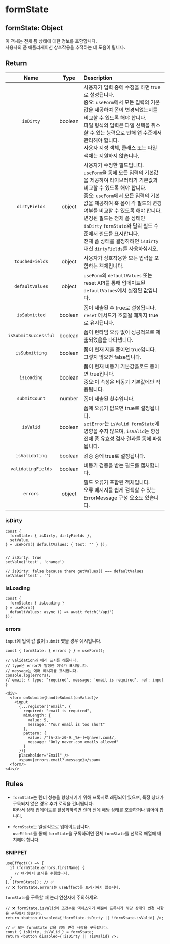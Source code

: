 # formState

## formState: Object

이 객체는 전체 폼 상태에 대한 정보를 포함합니다.\
사용자의 폼 애플리케이션 상호작용을 추적하는 데 도움이 됩니다.

## Return

| Name   | Type    | Description |
| :-:    | :-:     | :-          |
`isDirty` | boolean | 사용자가 입력 중에 수정을 하면 true로 설정됩니다.<br/>중요: `useForm`에서 모든 입력의 기본값을 제공하여 폼이 변경되었는지를 비교할 수 있도록 해야 합니다.<br/>파일 형식의 입력은 파일 선택을 취소할 수 있는 능력으로 인해 앱 수준에서 관리해야 합니다.<br/>사용자 지정 객체, 클래스 또는 파일 객체는 지원하지 않습니다.
`dirtyFields` | object | 사용자가 수정한 필드입니다.<br/>`useForm`을 통해 모든 입력의 기본값을 제공하여 라이브러리가 기본값과 비교할 수 있도록 해야 합니다.<br/>중요: `useForm`에서 모든 입력의 기본값을 제공하여 훅 폼이 각 필드의 변경 여부를 비교할 수 있도록 해야 합니다.<br/>변경된 필드는 전체 폼 상태인 `isDirty` `formState`와 달리 필드 수준에서 필드를 표시합니다.<br/>전체 폼 상태를 결정하려면 `isDirty` 대신 `dirtyFields`를 사용하십시오.
`touchedFields` | object | 사용자가 상호작용한 모든 입력을 포함하는 객체입니다.
`defaultValues` | object | `useForm`의 `defaultValues` 또는 reset API를 통해 업데이트된 `defaultValues`에서 설정된 값입니다.
`isSubmitted` | boolean | 폼이 제출된 후 true로 설정됩니다. `reset` 메서드가 호출될 때까지 true로 유지됩니다.
`isSubmitSuccessful` | boolean | 폼이 런타임 오류 없이 성공적으로 제출되었음을 나타냅니다.
`isSubmitting` | boolean | 폼이 현재 제출 중이면 true입니다.<br/>그렇지 않으면 false입니다.
`isLoading` | boolean | 폼이 현재 비동기 기본값을로드 중이면 true입니다.<br/>중요:이 속성은 비동기 기본값에만 적용됩니다.
`submitCount` | number | 폼이 제출된 횟수입니다.
`isValid` | boolean | 폼에 오류가 없으면 true로 설정됩니다.<br/>`setError`는 `isValid formState`에 영향을 주지 않으며, `isValid`는 항상 전체 폼 유효성 검사 결과를 통해 파생됩니다.
`isValidating` | boolean | 검증 중에 true로 설정됩니다.
`validatingFields` | boolean | 비동기 검증을 받는 필드를 캡처합니다.
`errors` | object | 필드 오류가 포함된 객체입니다.<br/>오류 메시지를 쉽게 검색할 수 있는 ErrorMessage 구성 요소도 있습니다.

### isDirty

```tsx
const {
  formState: { isDirty, dirtyFields },
  setValue,
} = useForm({ defaultValues: { test: "" } });


// isDirty: true
setValue('test', 'change')

// isDirty: false because there getValues() === defaultValues
setValue('test', '')
```

### isLoading

```tsx
const {
  formState: { isLoading }
} = useForm({
  defaultValues: async () => await fetch('/api')
});
```

### errors

`input`에 입력 값 없이 `submit` 했을 경우 예시입니다.

```tsx
const { formState: { errors } } = useForm();

// validation과 에러 표시를 해줍니다.
// type은 error가 발생한 이유가 표시됩니다.
// message는 에러 메시지를 표시합니다.
console.log(errors);
// email: { type: "required", message: 'email is required', ref: input }

<div>
  <form onSubmit={handleSubmit(onValid)}>
    <input
      {...register("email", {
        required: "email is required",
        minLength: {
          value: 5,
          message: "Your email is too short"
        },
        pattern: {
          value: /^[A-Za-z0-9._%+-]+@naver.com$/,
          message: "Only naver.com emails allowed"
        }
      })}
      placeholder="Email" />
      <span>{errors.email?.message}</span>
  <form/>
<div/>
```

## Rules

- `formState`는 렌더 성능을 향상시키기 위해 프록시로 래핑되어 있으며, 특정 상태가 구독되지 않은 경우 추가 로직을 건너뜁니다.\
따라서 상태 업데이트를 활성화하려면 렌더 전에 해당 상태를 호출하거나 읽어야 합니다.

- `formState`는 일괄적으로 업데이트됩니다.\
`useEffect`를 통해 `formState`을 구독하려면 전체 `formState`를 선택적 배열에 배치해야 합니다.

### SNIPPET

```tsx
useEffect(() => {
  if (formState.errors.firstName) {
    // 여기에서 로직을 수행합니다.
  }
}, [formState]); // ✅
// ❌ formState.errors는 useEffect를 트리거하지 않습니다.
```

`formState`을 구독할 때 논리 연산자에 주의하세요.

```tsx
// ❌ formState.isValid에 조건부로 액세스되기 때문에 프록시가 해당 상태의 변경 사항을 구독하지 않습니다.
return <button disabled={!formState.isDirty || !formState.isValid} />;

// ✅ 모든 formState 값을 읽어 변경 사항을 구독합니다.
const { isDirty, isValid } = formState;
return <button disabled={!isDirty || !isValid} />;
```
